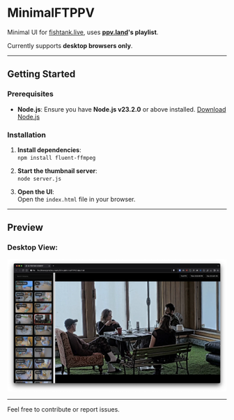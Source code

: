 # **MinimalFTPPV**  
Minimal UI for [fishtank.live](https://fishtank.live), uses **[ppv.land](https://ppv.land/ft)'s playlist**.  

Currently supports **desktop browsers only**.

---

## **Getting Started**

### **Prerequisites**
- **Node.js**: Ensure you have **Node.js v23.2.0** or above installed. [Download Node.js](https://nodejs.org/)

### **Installation**

1. **Install dependencies**:  
    <code>npm install fluent-ffmpeg</code>

2. **Start the thumbnail server**:  
    <code>node server.js</code>

3. **Open the UI**:  
   Open the `index.html` file in your browser.  

---

## **Preview**  
### Desktop View:  
![Desktop view](Preview.webp)

---

Feel free to contribute or report issues.